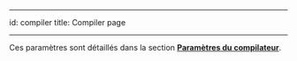- - -
id: compiler title: Compiler page
- - -

Ces paramètres sont détaillés dans la section [**Paramètres du compilateur**](../Project/compiler.md#compiler-settings).
